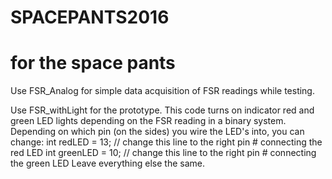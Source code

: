 # SPACEPANTS2016
# for the space pants


Use FSR_Analog for simple data acquisition of FSR readings while testing.

Use FSR_withLight for the prototype.  This code turns on indicator red and green LED lights depending on the FSR reading in a binary system.  Depending on which pin (on the sides) you wire the LED's into, you can change:
  int redLED = 13; // change this line to the right pin # connecting the red LED
  int greenLED = 10; // change this line to the right pin # connecting the green LED
Leave everything else the same.  

